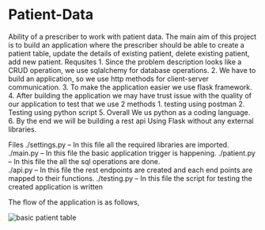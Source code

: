 # Patient-Data
Ability of a prescriber to work with patient data.
The main aim of this project is to build an application where the prescriber should be able to create a patient table, update the details of existing patient, delete existing patient, add new patient.
Requsites
      1. Since the problem description looks like a CRUD operation, we use sqlalchemy for database operations.
      2. We have to build an application, so we use http methods for client-server communication.
      3. To make the application easier we use flask framework.
      4. After building the application we may have trust issue with the quality of our application to test that we use 2 methods
          1. testing using postman
          2. Testing using python script
      5. Overall We us python as a coding language.
      6. By the end we will be building a rest api Using Flask without any external libraries.
      
Files
./settings.py – In this file all the required libraries are imported.
./main.py –  In this file the basic application  trigger is happening.
./patient.py – In this file the all the sql operations are done.  
./api.py – In this file the rest endpoints are created and each end points are mapped to their functions.
./testing.py – In this file the script for testing the created application is written


The flow of the application is as follows,


![basic patient table](https://user-images.githubusercontent.com/43267530/220086460-78fd921f-62a7-4716-9d12-6c14ddec305c.png)
